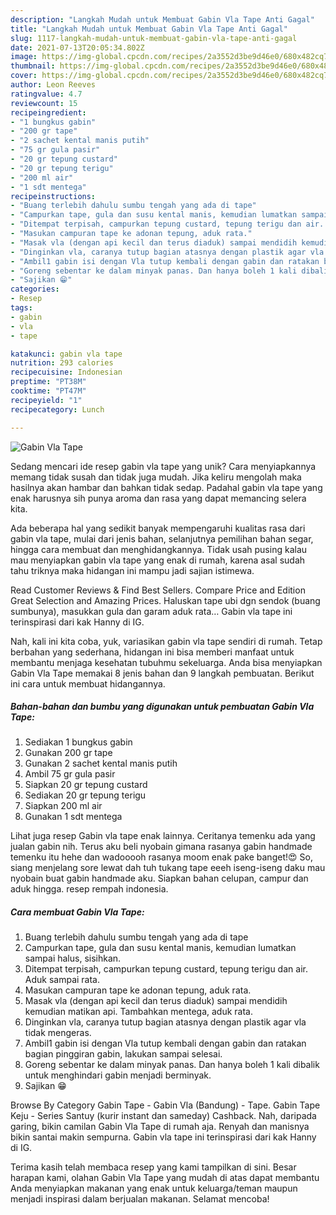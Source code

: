 ```yaml
---
description: "Langkah Mudah untuk Membuat Gabin Vla Tape Anti Gagal"
title: "Langkah Mudah untuk Membuat Gabin Vla Tape Anti Gagal"
slug: 1117-langkah-mudah-untuk-membuat-gabin-vla-tape-anti-gagal
date: 2021-07-13T20:05:34.802Z
image: https://img-global.cpcdn.com/recipes/2a3552d3be9d46e0/680x482cq70/gabin-vla-tape-foto-resep-utama.jpg
thumbnail: https://img-global.cpcdn.com/recipes/2a3552d3be9d46e0/680x482cq70/gabin-vla-tape-foto-resep-utama.jpg
cover: https://img-global.cpcdn.com/recipes/2a3552d3be9d46e0/680x482cq70/gabin-vla-tape-foto-resep-utama.jpg
author: Leon Reeves
ratingvalue: 4.7
reviewcount: 15
recipeingredient:
- "1 bungkus gabin"
- "200 gr tape"
- "2 sachet kental manis putih"
- "75 gr gula pasir"
- "20 gr tepung custard"
- "20 gr tepung terigu"
- "200 ml air"
- "1 sdt mentega"
recipeinstructions:
- "Buang terlebih dahulu sumbu tengah yang ada di tape"
- "Campurkan tape, gula dan susu kental manis, kemudian lumatkan sampai halus, sisihkan."
- "Ditempat terpisah, campurkan tepung custard, tepung terigu dan air. Aduk sampai rata."
- "Masukan campuran tape ke adonan tepung, aduk rata."
- "Masak vla (dengan api kecil dan terus diaduk) sampai mendidih kemudian matikan api. Tambahkan mentega, aduk rata."
- "Dinginkan vla, caranya tutup bagian atasnya dengan plastik agar vla tidak mengeras."
- "Ambil1 gabin isi dengan Vla tutup kembali dengan gabin dan ratakan bagian pinggiran gabin, lakukan sampai selesai."
- "Goreng sebentar ke dalam minyak panas. Dan hanya boleh 1 kali dibalik untuk menghindari gabin menjadi berminyak."
- "Sajikan 😁"
categories:
- Resep
tags:
- gabin
- vla
- tape

katakunci: gabin vla tape 
nutrition: 293 calories
recipecuisine: Indonesian
preptime: "PT38M"
cooktime: "PT47M"
recipeyield: "1"
recipecategory: Lunch

---
```



![Gabin Vla Tape](https://img-global.cpcdn.com/recipes/2a3552d3be9d46e0/680x482cq70/gabin-vla-tape-foto-resep-utama.jpg)

Sedang mencari ide resep gabin vla tape yang unik? Cara menyiapkannya memang tidak susah dan tidak juga mudah. Jika keliru mengolah maka hasilnya akan hambar dan bahkan tidak sedap. Padahal gabin vla tape yang enak harusnya sih punya aroma dan rasa yang dapat memancing selera kita.

Ada beberapa hal yang sedikit banyak mempengaruhi kualitas rasa dari gabin vla tape, mulai dari jenis bahan, selanjutnya pemilihan bahan segar, hingga cara membuat dan menghidangkannya. Tidak usah pusing kalau mau menyiapkan gabin vla tape yang enak di rumah, karena asal sudah tahu triknya maka hidangan ini mampu jadi sajian istimewa.

Read Customer Reviews &amp; Find Best Sellers. Compare Price and Edition Great Selection and Amazing Prices. Haluskan tape ubi dgn sendok (buang sumbunya), masukkan gula dan garam aduk rata… Gabin vla tape ini terinspirasi dari kak Hanny di IG.


Nah, kali ini kita coba, yuk, variasikan gabin vla tape sendiri di rumah. Tetap berbahan yang sederhana, hidangan ini bisa memberi manfaat untuk membantu menjaga kesehatan tubuhmu sekeluarga. Anda bisa menyiapkan Gabin Vla Tape memakai 8 jenis bahan dan 9 langkah pembuatan. Berikut ini cara untuk membuat hidangannya.

<!--inarticleads1-->

##### Bahan-bahan dan bumbu yang digunakan untuk pembuatan Gabin Vla Tape:

1. Sediakan 1 bungkus gabin
1. Gunakan 200 gr tape
1. Gunakan 2 sachet kental manis putih
1. Ambil 75 gr gula pasir
1. Siapkan 20 gr tepung custard
1. Sediakan 20 gr tepung terigu
1. Siapkan 200 ml air
1. Gunakan 1 sdt mentega


Lihat juga resep Gabin vla tape enak lainnya. Ceritanya temenku ada yang jualan gabin nih. Terus aku beli nyobain gimana rasanya gabin handmade temenku itu hehe dan wadooooh rasanya moom enak pake banget!😍 So, siang menjelang sore lewat dah tuh tukang tape eeeh iseng-iseng daku mau nyobain buat gabin handmade aku. Siapkan bahan celupan, campur dan aduk hingga. resep rempah indonesia. 

<!--inarticleads2-->

##### Cara membuat Gabin Vla Tape:

1. Buang terlebih dahulu sumbu tengah yang ada di tape
1. Campurkan tape, gula dan susu kental manis, kemudian lumatkan sampai halus, sisihkan.
1. Ditempat terpisah, campurkan tepung custard, tepung terigu dan air. Aduk sampai rata.
1. Masukan campuran tape ke adonan tepung, aduk rata.
1. Masak vla (dengan api kecil dan terus diaduk) sampai mendidih kemudian matikan api. Tambahkan mentega, aduk rata.
1. Dinginkan vla, caranya tutup bagian atasnya dengan plastik agar vla tidak mengeras.
1. Ambil1 gabin isi dengan Vla tutup kembali dengan gabin dan ratakan bagian pinggiran gabin, lakukan sampai selesai.
1. Goreng sebentar ke dalam minyak panas. Dan hanya boleh 1 kali dibalik untuk menghindari gabin menjadi berminyak.
1. Sajikan 😁


Browse By Category Gabin Tape - Gabin Vla (Bandung) - Tape. Gabin Tape Keju - Series Santuy (kurir instant dan sameday) Cashback. Nah, daripada garing, bikin camilan Gabin Vla Tape di rumah aja. Renyah dan manisnya bikin santai makin sempurna. Gabin vla tape ini terinspirasi dari kak Hanny di IG. 

Terima kasih telah membaca resep yang kami tampilkan di sini. Besar harapan kami, olahan Gabin Vla Tape yang mudah di atas dapat membantu Anda menyiapkan makanan yang enak untuk keluarga/teman maupun menjadi inspirasi dalam berjualan makanan. Selamat mencoba!
